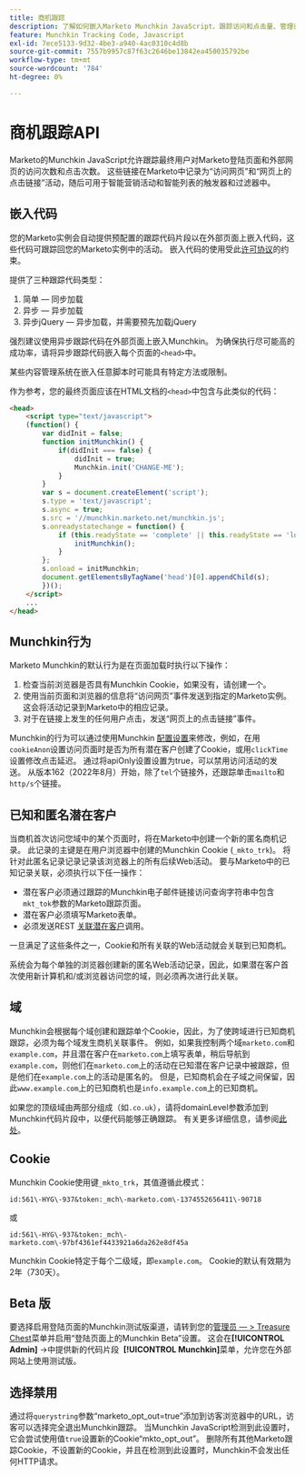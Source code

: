 ```yaml
---
title: 商机跟踪
description: 了解如何嵌入Marketo Munchkin JavaScript、跟踪访问和点击量、管理已知和匿名潜在客户、跨域Cookie以及选择退出智能营销活动。
feature: Munchkin Tracking Code, Javascript
exl-id: 7ece5133-9d32-4be3-a940-4ac0310c4d8b
source-git-commit: 7557b9957c87f63c2646be13842ea450035792be
workflow-type: tm+mt
source-wordcount: '784'
ht-degree: 0%

---
```


# 商机跟踪API

Marketo的Munchkin JavaScript允许跟踪最终用户对Marketo登陆页面和外部网页的访问次数和点击次数。 这些链接在Marketo中记录为“访问网页”和“网页上的点击链接”活动，随后可用于智能营销活动和智能列表的触发器和过滤器中。

## 嵌入代码

您的Marketo实例会自动提供预配置的跟踪代码片段以在外部页面上嵌入代码，这些代码可跟踪回您的Marketo实例中的活动。 嵌入代码的使用受此[许可协议](../munchkin-license.pdf)的约束。

提供了三种跟踪代码类型：

1. 简单 — 同步加载
1. 异步 — 异步加载
1. 异步jQuery — 异步加载，并需要预先加载jQuery

强烈建议使用异步跟踪代码在外部页面上嵌入Munchkin。 为确保执行尽可能高的成功率，请将异步跟踪代码嵌入每个页面的`<head>`中。

某些内容管理系统在嵌入任意脚本时可能具有特定方法或限制。

作为参考，您的最终页面应该在HTML文档的`<head>`中包含与此类似的代码：

```html
<head>
    <script type="text/javascript">
    (function() {
        var didInit = false;
        function initMunchkin() {
            if(didInit === false) {
                didInit = true;
                Munchkin.init('CHANGE-ME');
            }
        }
        var s = document.createElement('script');
        s.type = 'text/javascript';
        s.async = true;
        s.src = '//munchkin.marketo.net/munchkin.js';
        s.onreadystatechange = function() {
            if (this.readyState == 'complete' || this.readyState == 'loaded') {
                initMunchkin();
            }
        };
        s.onload = initMunchkin;
        document.getElementsByTagName('head')[0].appendChild(s);
        })();
    </script>
    ...
</head>
```

## Munchkin行为

Marketo Munchkin的默认行为是在页面加载时执行以下操作：

1. 检查当前浏览器是否具有Munchkin Cookie，如果没有，请创建一个。
1. 使用当前页面和浏览器的信息将“访问网页”事件发送到指定的Marketo实例。 这会将活动记录到Marketo中的相应记录。
1. 对于在链接上发生的任何用户点击，发送“网页上的点击链接”事件。

Munchkin的行为可以通过使用Munchkin [配置设置](configuration.md)来修改，例如，在用`cookieAnon`设置访问页面时是否为所有潜在客户创建了Cookie，或用`clickTime`设置修改点击延迟。 通过将apiOnly设置设置为true，可以禁用访问活动的发送。 从版本162（2022年8月）开始，除了`tel`个链接外，还跟踪单击`mailto`和`http/s`个链接。

## 已知和匿名潜在客户

当商机首次访问您域中的某个页面时，将在Marketo中创建一个新的匿名商机记录。 此记录的主键是在用户浏览器中创建的Munchkin Cookie (`_mkto_trk`)。 将针对此匿名记录记录记录该浏览器上的所有后续Web活动。 要与Marketo中的已知记录关联，必须执行以下任一操作：

- 潜在客户必须通过跟踪的Munchkin电子邮件链接访问查询字符串中包含`mkt_tok`参数的Marketo跟踪页面。
- 潜在客户必须填写Marketo表单。
- 必须发送REST [关联潜在客户](https://developer.adobe.com/marketo-apis/api/mapi/#tag/Leads/operation/associateLeadUsingPOST)调用。

一旦满足了这些条件之一，Cookie和所有关联的Web活动就会关联到已知商机。

系统会为每个单独的浏览器创建新的匿名Web活动记录，因此，如果潜在客户首次使用新计算机和/或浏览器访问您的域，则必须再次进行此关联。

## 域

Munchkin会根据每个域创建和跟踪单个Cookie，因此，为了使跨域进行已知商机跟踪，必须为每个域发生商机关联事件。 例如，如果我控制两个域`marketo.com`和`example.com`，并且潜在客户在`marketo.com`上填写表单，稍后导航到`example.com`，则他们在`marketo.com`上的活动在已知潜在客户记录中被跟踪，但是他们在`example.com`上的活动是匿名的。 但是，已知商机会在子域之间保留，因此`www.example.com`上的已知商机也是`info.example.com`上的已知商机。

如果您的顶级域由两部分组成（如`.co.uk`），请将domainLevel参数添加到Munchkin代码片段中，以便代码能够正确跟踪。 有关更多详细信息，请参阅[此处](configuration.md#domainlevel)。

## Cookie

Munchkin Cookie使用键`_mkto_trk`，其值遵循此模式：

`id:561\-HYG\-937&token:_mch\-marketo.com\-1374552656411\-90718`

或

`id:561\-HYG\-937&token:_mch\-marketo.com\-97bf4361ef4433921a6da262e8df45a`

Munchkin Cookie特定于每个二级域，即`example.com`。 Cookie的默认有效期为2年（730天）。

## Beta 版

要选择启用登陆页面的Munchkin测试版渠道，请转到您的[管理员 — > Treasure Chest](https://experienceleague.adobe.com/en/docs/marketo/using/product-docs/administration/settings/enable-or-disable-treasure-chest-features)菜单并启用“登陆页面上的Munchkin Beta”设置。 这会在&#x200B;**[!UICONTROL Admin]** ->中提供新的代码片段  **[!UICONTROL Munchkin]**&#x200B;菜单，允许您在外部网站上使用测试版。

## 选择禁用

通过将`querystring`参数“marketo_opt_out=true”添加到访客浏览器中的URL，访客可以选择完全退出Munchkin跟踪。 当Munchkin JavaScript检测到此设置时，它会尝试使用值`true`设置新的Cookie“mkto_opt_out”。 删除所有其他Marketo跟踪Cookie，不设置新的Cookie，并且在检测到此设置时，Munchkin不会发出任何HTTP请求。
